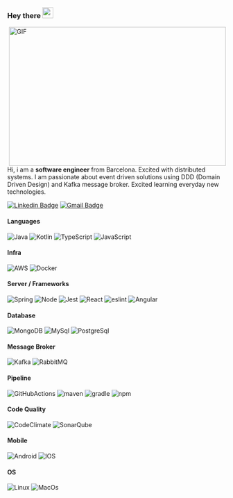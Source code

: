 ### Hey there <img src="https://media.giphy.com/media/hvRJCLFzcasrR4ia7z/giphy.gif" width="25px">

<img align="right" alt="GIF" src="https://github.com/abhisheknaiidu/abhisheknaiidu/blob/master/code.gif?raw=true" width="500" height="320" />

Hi, i am a <strong>software engineer</strong> from Barcelona. Excited with distributed systems. I am passionate about event driven solutions using DDD (Domain Driven Design) and Kafka message broker. Excited learning everyday new technologies.

[![Linkedin Badge](https://img.shields.io/badge/-avall-blue?style=flat-square&logo=Linkedin&logoColor=white&link=https://www.linkedin.com/in/alex-vall-09a2b25/)](https://www.linkedin.com/in/alex-vall-09a2b25/)
[![Gmail Badge](https://img.shields.io/badge/-alex.vall.mainou@gmail.com-c14438?style=flat-square&logo=Gmail&logoColor=white&link=mailto:alex.vall.mainou@gmail.com)](mailto:alex.vall.mainou@gmail.com)

#### Languages
![Java](https://img.shields.io/badge/-Java-000?&logo=Java&logoColor=007396)
![Kotlin](https://img.shields.io/badge/-Kotlin-000?logo=kotlin&logoColor=007396)
![TypeScript](https://img.shields.io/badge/-TypeScript-000?&logo=TypeScript)
![JavaScript](https://img.shields.io/badge/-JavaScript-000?&logo=JavaScript)

#### Infra

![AWS](https://img.shields.io/badge/-AWS-000?&logo=Amazon-AWS&logoColor=F90)
![Docker](https://img.shields.io/badge/-Docker-000?&logo=Docker)

#### Server / Frameworks

![Spring](https://img.shields.io/badge/-Spring-000?&logo=Spring)
![Node](https://img.shields.io/badge/-node-000?&logo=nodedotjs&logoColor=00ffff)
![Jest](https://img.shields.io/badge/-jest-000?&logo=jest)
![React](https://img.shields.io/badge/-React-000?&logo=React)
![eslint](https://img.shields.io/badge/-eslint-000?&logo=eslint)
![Angular](https://img.shields.io/badge/-Angular-000?&logo=Angular)

#### Database

![MongoDB](https://img.shields.io/badge/-MongoDB-000?&logo=mongodb)
![MySql](https://img.shields.io/badge/-MySql-000?&logo=MySQL&logoColor=00ffff)
![PostgreSql](https://img.shields.io/badge/-PostgreSql-000?&logo=PostgreSQL&logoColor=00ffff)

#### Message Broker

![Kafka](https://img.shields.io/badge/-Kafka-000?&logo=apachekafka)
![RabbitMQ](https://img.shields.io/badge/-RabbitMQ-000?&logo=RabbitMQ)

#### Pipeline

![GitHubActions](https://img.shields.io/badge/-GitHubActions-000?&logo=github-actions&logoColor=00ffff)
![maven](https://img.shields.io/badge/-maven-000?&logo=apachemaven)
![gradle](https://img.shields.io/badge/-gradle-000?&logo=gradle)
![npm](https://img.shields.io/badge/-npm-000?&logo=npm)

#### Code Quality

![CodeClimate](https://img.shields.io/badge/-CodeClimate-000?&logo=code-climate)
![SonarQube](https://img.shields.io/badge/-SonarQube-000?&logo=SonarQube)

#### Mobile

![Android](https://img.shields.io/badge/-Android-000?&logo=Android)
![IOS](https://img.shields.io/badge/-IOS-000?&logo=IOS)

#### OS

![Linux](https://img.shields.io/badge/-Linux-000?&logo=Linux)
![MacOs](https://img.shields.io/badge/-MacOs-000?&logo=MacOs)
